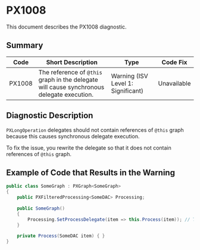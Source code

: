 # PX1008
This document describes the PX1008 diagnostic.

## Summary

| Code   | Short Description                                                                         | Type                           | Code Fix    | 
| ------ | ----------------------------------------------------------------------------------------- | ------------------------------ | ----------- | 
| PX1008 | The reference of `@this` graph in the delegate will cause synchronous delegate execution. | Warning (ISV Level 1: Significant) | Unavailable | 

## Diagnostic Description
`PXLongOperation` delegates should not contain references of `@this` graph because this causes synchronous delegate execution.

To fix the issue, you rewrite the delegate so that it does not contain references of `@this` graph.

## Example of Code that Results in the Warning

```C#
public class SomeGraph : PXGraph<SomeGraph>
{
    public PXFilteredProcessing<SomeDAC> Processing;
  
    public SomeGraph()
    {
        Processing.SetProcessDelegate(item => this.Process(item)); // The PX1008 warning is displayed for this line.
    }
  
    private Process(SomeDAC item) { }
}
```